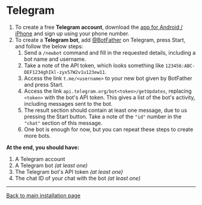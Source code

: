# Telegram

1. To create a free **Telegram account**, download the [app for Android / iPhone](https://telegram.org) and sign up using your phone number. 
2. To create a **Telegram bot**, add [@BotFather](https://telegrm.me/BotFather) on Telegram, press Start, and follow the below steps:
    1. Send a `/newbot` command and fill in the requested details, including a bot name and username.
    2. Take a note of the API token, which looks something like `123456:ABC-DEF1234ghIkl-zyx57W2v1u123ew11`.
    3. Access the link `t.me/<username>` to your new bot given by BotFather and press Start.
    4. Access the link `api.telegram.org/bot<token>/getUpdates`, replacing `<token>` with the bot's API token. This gives a list of the bot's activity, including messages sent to the bot.
    5. The result section should contain at least one message, due to us pressing the Start button. Take a note of the `"id"` number in the `"chat"` section of this message.
    6. One bot is enough for now, but you can repeat these steps to create more bots.

**At the end, you should have:**
1. A Telegram account
2. A Telegram bot *(at least one)*
3. The Telegram bot's API token *(at least one)*
4. The chat ID of your chat with the bot *(at least one)*

---
[Back to main installation page](INSTALL_AND_RUN.md)